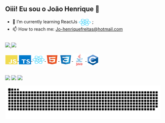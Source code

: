 ## Oiii! Eu sou o João Henrique 👋

- 🌱 I’m currently learning ReactJs <img align="center" alt="Johen-ReactJs" height="25" width="40" src="https://github.com/devicons/devicon/blob/master/icons/react/react-original.svg">
;
- 📫 How to reach me: Jo-henriquefreitas@hotmail.com
 ##
 
 <div>
  <a href="https://github.com/Jhenrique44">
  <img height="180em" src="https://github-readme-stats.vercel.app/api?username=Jhenrique44&show_icons=true&theme=midnight-purple&include_all_commits=true&count_private=true"/>
  <img height="180em" src="https://github-readme-stats.vercel.app/api/top-langs/?username=Jhenrique44&layout=compact&langs_count=7&theme=midnight-purple"/>
 </div>
 
 <div style="display: inline_block"><br>
  <img align="center" alt="Johen-JavaScript" height="30" width="40" src="https://raw.githubusercontent.com/devicons/devicon/master/icons/javascript/javascript-plain.svg">
  <img align="center" alt="Johen-Type" height="30" width="40" src="https://raw.githubusercontent.com/devicons/devicon/master/icons/typescript/typescript-plain.svg">
  <img align="center" alt="Johen-React" height="30" width="40" src="https://raw.githubusercontent.com/devicons/devicon/master/icons/react/react-original.svg">
  <img align="center" alt="Johen-HTML" height="30" width="40" src="https://raw.githubusercontent.com/devicons/devicon/master/icons/html5/html5-original.svg">
  <img align="center" alt="Johen-CSS" height="30" width="40" src="https://raw.githubusercontent.com/devicons/devicon/master/icons/css3/css3-original.svg">
  <img align="center" alt="JoHen-Java" height="40" width="40" src="https://github.com/devicons/devicon/blob/master/icons/java/java-original-wordmark.svg">
  <img align="center" alt="JoHen-C" height="35" width="40" src="https://github.com/devicons/devicon/blob/master/icons/c/c-original.svg">
  <!--<img align="center" alt="Johen-SQL" height="60" width="40" src="https://github.com/devicons/devicon/blob/master/icons/microsoftsqlserver/microsoftsqlserver-plain-wordmark.svg">
  -->
 </div>

 ##

<div>
  <a href = "mailto:Jo-henriquefreitas@hotmail.com"><img src="https://img.shields.io/badge/Microsoft_Outlook-0078D4?style=for-the-badge&logo=microsoft-outlook&logoColor=white"    target="_blank"></a>
  <a href="https://www.linkedin.com/in/joaohenriquefq/" target="_blank"><img src="https://img.shields.io/badge/LinkedIn-0077B5?style=for-the-badge&logo=linkedin&logoColor=white" target="_blank"></a>       
  <a href="https://app.rocketseat.com.br/me/joao-henrique-05257" target="_blank"><img src="https://avatars.githubusercontent.com/u/28929274?s=30&v=4" target="_blank"></a> 
<!--   <a href="https://web.digitalinnovation.one/users/jo-henrique8?tab=achievements" target="_blank"><img  src="https://hermes.digitalinnovation.one/site/images/logo.png" widht:"50" target="_blank"> -->
<!--   </a>  -->
  
 ![Snake animation](https://github.com/Jhenrique44/Jhenrique44/blob/output/github-contribution-grid-snake.svg)

</div>

